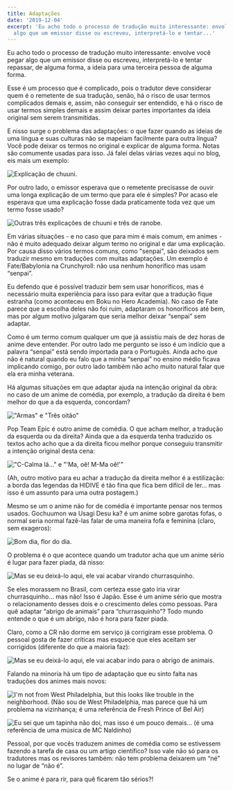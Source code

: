 ```yaml
---
title: Adaptações
date: '2019-12-04'
excerpt: 'Eu acho todo o processo de tradução muito interessante: envolve você pegar
  algo que um emissor disse ou escreveu, interpretá-lo e tentar...'
---
```




Eu acho todo o processo de tradução muito interessante: envolve você pegar algo que um emissor disse ou escreveu, interpretá-lo e tentar repassar, de alguma forma, a ideia para uma terceira pessoa de alguma forma.

Esse é um processo que é complicado, pois o tradutor deve considerar quem é o remetente de sua tradução, senão, há o risco de usar termos complicados demais e, assim, não conseguir ser entendido, e há o risco de usar termos simples demais e assim deixar partes importantes da ideia original sem serem transmitidas.

E nisso surge o problema das adaptações: o que fazer quando as ideias de uma língua e suas culturas não se mapeiam facilmente para outra língua? Você pode deixar os termos no original e explicar de alguma forma. Notas são comumente usadas para isso. Já falei delas várias vezes aqui no blog, eis mais um exemplo:

![Explicação de chuuni.](https://i.imgur.com/6b16hWG.png)

Por outro lado, o emissor esperava que o remetente precisasse de ouvir uma longa explicação de um termo que para ele é simples? Por acaso ele esperava que uma explicação fosse dada praticamente toda vez que um termo fosse usado?

![Outras três explicações de chuuni e três de ranobe.](https://i.imgur.com/mj2UV5A.png)

Em várias situações - e no caso que para mim é mais comum, em animes - não é muito adequado deixar algum termo no original e dar uma explicação. Por causa disso vários termos comuns, como "senpai", são deixados sem traduzir mesmo em traduções com muitas adaptações. Um exemplo é Fate/Babylonia na Crunchyroll: não usa nenhum honorífico mas usam “senpai”.

Eu defendo que é possível traduzir bem sem usar honoríficos, mas é necessário muita experiência para isso para evitar que a tradução fique estranha (como aconteceu em Boku no Hero Academia). No caso de Fate parece que a escolha deles não foi ruim, adaptaram os honoríficos até bem, mas por algum motivo julgaram que seria melhor deixar “senpai” sem adaptar.

Como é um termo comum qualquer um que já assistiu mais de dez horas de anime deve entender. Por outro lado me pergunto se isso é um indício que a palavra “senpai” está sendo importada para o Português. Ainda acho que não é natural quando eu falo que a minha “senpai” no ensino médio ficava implicando comigo, por outro lado também não acho muito natural falar que ela era minha veterana.

Há algumas situações em que adaptar ajuda na intenção original da obra: no caso de um anime de comédia, por exemplo, a tradução da direita é bem melhor do que a da esquerda, concordam?

!["Armas" e "Três oitão"](https://i.imgur.com/mPzJUxV.png)

Pop Team Epic é outro anime de comédia. O que acham melhor, a tradução da esquerda ou da direita? Ainda que a da esquerda tenha traduzido os textos acho acho que a da direita ficou melhor porque conseguiu transmitir a intenção original desta cena:

!["C-Calma lá..." e "'Ma, oê! M-Ma oê!'"](https://i.imgur.com/FnsoYeo.png)

(Ah, outro motivo para eu achar a tradução da direita melhor é a estilização: a borda das legendas da HIDIVE é tão fina que fica bem difícil de ler… mas isso é um assunto para uma outra postagem.)

Mesmo se um o anime não for de comédia é importante pensar nos termos usados. Gochuumon wa Usagi Desu ka? é um anime sobre garotas fofas, o normal seria normal fazê-las falar de uma maneira fofa e feminina (claro, sem exageros):

![Bom dia, flor do dia.](https://i.imgur.com/vpvEfAh.png)

O problema é o que acontece quando um tradutor acha que um anime sério é lugar para fazer piada, dá nisso:

![Mas se eu deixá-lo aqui, ele vai acabar virando churrasquinho.](https://i.imgur.com/vTO776q.png)

Se eles morassem no Brasil, com certeza esse gato iria virar churrasquinho… mas não! Isso é Japão. Esse é um anime sério que mostra o relacionamento desses dois e o crescimento deles como pessoas. Para quê adaptar “abrigo de animais” para “churrasquinho”? Todo mundo entende o que é um abrigo, não é hora para fazer piada.

Claro, como a CR não dorme em serviço já corrigiram esse problema. O pessoal gosta de fazer críticas mas esquece que eles aceitam ser corrigidos (diferente do que a maioria faz):

![Mas se eu deixá-lo aqui, ele vai acabar indo para o abrigo de animais.](https://i.imgur.com/M8tfZXs.png)

Falando na minoria há um tipo de adaptação que eu sinto falta nas traduções dos animes mais novos:

![I'm not from West Philadelphia, but this looks like trouble in the neighborhood. (Não sou de West Philadelphia, mas parece que há um problema na vizinhança; é uma referência de Fresh Prince of Bel Air)](https://i.imgur.com/aYSJ9No.png)

![Eu sei que um tapinha não doi, mas isso é um pouco demais… (é uma referência de uma música de MC Naldinho)](https://i.imgur.com/TEfWxeY.png)

Pessoal, por que vocês traduzem animes de comédia como se estivessem fazendo a tarefa de casa ou um artigo científico? Isso vale não só para os tradutores mas os revisores também: não tem problema deixarem um “né” no lugar de “não é”.

Se o anime é para rir, para quê ficarem tão sérios?!
